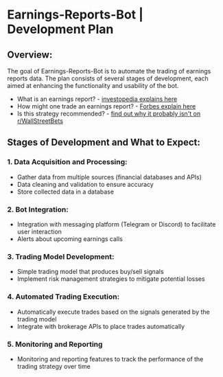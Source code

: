 # Earnings-Reports-Bot | Development Plan

## Overview:

The goal of Earnings-Reports-Bot is to automate the trading of earnings reports data.
The plan consists of several stages of development, each aimed at enhancing the functionality and usability of the bot.

- What is an earnings report? - [investopedia explains here](https://www.investopedia.com/terms/e/earnings-call.asp)
- How might one trade an earnings report? - [Forbes explain here](https://www.forbes.com/uk/advisor/investing/how-to-trade-on-earnings-reports/)
- Is this strategy recommended? - [find out why it probably isn't on r/WallStreetBets](https://www.reddit.com/r/wallstreetbets/)

## Stages of Development and What to Expect:

### 1. Data Acquisition and Processing:

- Gather data from multiple sources (financial databases and APIs)
- Data cleaning and validation to ensure accuracy
- Store collected data in a database

### 2. Bot Integration:

- Integration with messaging platform (Telegram or Discord) to facilitate user interaction
- Alerts about upcoming earnings calls

### 3. Trading Model Development:

- Simple trading model that produces buy/sell signals
- Implement risk management strategies to mitigate potential losses

### 4. Automated Trading Execution:

- Automatically execute trades based on the signals generated by the trading model
- Integrate with brokerage APIs to place trades automatically

### 5. Monitoring and Reporting

- Monitoring and reporting features to track the performance of the trading strategy over time
